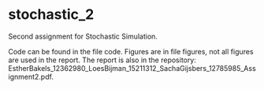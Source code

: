 # stochastic_2
Second assignment for Stochastic Simulation. 

Code can be found in the file code. Figures are in file figures, not all figures are used in the report. The report is also in the repository: EstherBakels_12362980_LoesBijman_15211312_SachaGijsbers_12785985_Assignment2.pdf.
